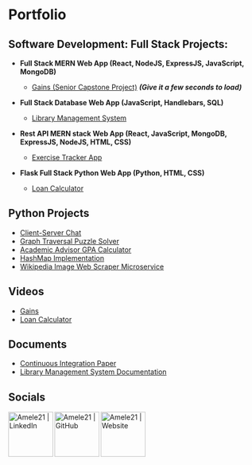 <h1>Portfolio<br/>
  

<h2>Software Development: Full Stack Projects:</h2>

- <b>Full Stack MERN Web App (React, NodeJS, ExpressJS, JavaScript, MongoDB)</b>
  - [Gains (Senior Capstone Project)](https://gains-1enk.onrender.com/) <b><i>(Give it a few seconds to load)</b></i>
  
- <b>Full Stack Database Web App (JavaScript, Handlebars, SQL)</b>
  - [Library Management System](https://github.com/Amele21/Library-Management-System)
 
- <b> Rest API MERN stack Web App (React, JavaScript, MongoDB, ExpressJS, NodeJS, HTML, CSS)</b>
  - [Exercise Tracker App](https://github.com/Amele21/Exercise-Tracker-App)
  
- <b> Flask Full Stack Python Web App (Python, HTML, CSS)</b>
  - [Loan Calculator](https://github.com/Amele21/Loan-Calculator)
  
  
<h2>Python Projects</h2>
  
  - [Client-Server Chat](https://github.com/Amele21/Client---Server-Chat)
  - [Graph Traversal Puzzle Solver](https://github.com/Amele21/Graph-Traversal-Puzzle)
  - [Academic Advisor GPA Calculator](https://github.com/Amele21/Academic-Advisor-Calculator)
  - [HashMap Implementation](https://github.com/Amele21/HashMap-Implementation)
  - [Wikipedia Image Web Scraper Microservice](https://github.com/Amele21/Wikipedia-Image-Web-Scraper-Microservice)
 


<h2>Videos</h2>
  
- [Gains](https://www.youtube.com/watch?v=AdAk74THrlU)
- [Loan Calculator](https://media.oregonstate.edu/media/1_bb39c6rq)

<h2>Documents</h2>
  
- [Continuous Integration Paper](https://drive.google.com/file/d/1pZ4h9_wDg5-8iTdl8ZNdQky9HdCm61O3/view?usp=share_link)
- [Library Management System Documentation](https://drive.google.com/file/d/17O-2ljLw0_UfbJIrO2u7KRZ58oHuY_TK/view?usp=share_link)

<h2>Socials</h2>



[<img align="left" alt="Amele21 | LinkedIn" width="90px" src="https://user-images.githubusercontent.com/77030204/215922470-0b5ea730-798f-4963-af7d-0f78c6392f6e.png" />][linkedin]
  
[<img align="left" alt="Amele21 | GitHub" width="90px" src="https://cdn-icons-png.flaticon.com/512/733/733553.png" />][github]
  
[<img align="left" alt="Amele21 | Website" width="90px" src="https://cdn-icons-png.flaticon.com/512/351/351456.png" />][website]
  
[github]: https://github.com/Amele21](https://github.com/Amele21?tab=repositories)

[linkedin]: https://www.linkedin.com/in/adrian-melendrez-131375261/
  
[website]: https://adrianmelendrez.com/ 




